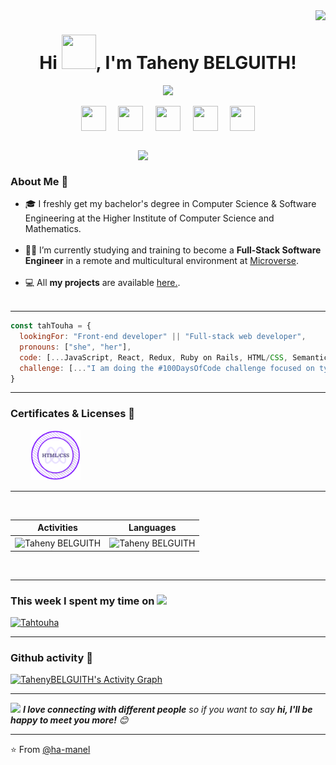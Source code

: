 <!-- Updating my readme for GitHub-->
<img align="right" src="https://visitor-badge.laobi.icu/badge?page_id=taheny">

<h1 align="center">Hi <img src="https://github.com/mitul3737/mitul3737/blob/main/Wave.gif" height="55px" width="55px">, I'm Taheny BELGUITH!</h1>

<!-- Typing SVG by DenverCoder1 - https://github.com/DenverCoder1/readme-typing-svg -->

<p align="center">
<!--   <a href="https://github.com/DenverCoder1/readme-typing-svg"> -->
    <img src="https://readme-typing-svg.herokuapp.com?color=E22FE4&width=380&height=45&lines=Software+developer+from+Tunisia;Open-Source+Enthusiast;Learning+In+Public;Empowering+Others;Nice+To+Meet+You+...&center=true"></a>
</p>
<!-- Social icons section -->
<p align="center">
<a  href="https://twitter.com/BelguithTaheny"  target="_blank">
<img  align="center"  src="https://img.icons8.com/doodle/2x/twitter.png" height="40"  width="40"  /></a>
&#8287;&#8287;&#8287;
<a  href="https://www.linkedin.com/in/belguith-taheny-47b93a162/"  target="_blank">
<img  align="center"  src="https://img.icons8.com/doodle/2x/linkedin.png" height="40"  width="40"  /></a>
&#8287;&#8287;&#8287;
<a href="mailto:taheny.belguith@gmail.com" target="_blank">
<img  align="center"  src="https://img.icons8.com/doodle/2x/gmail.png"  height="40"  width="40"  /></a> 
&#8287;&#8287;&#8287;
<a  href="https://www.facebook.com/taheni.belguith.71/"  target="_blank">
<img  align="center"  src="https://img.icons8.com/doodle/2x/facebook.png" height="40"  width="40"  /></a>
&#8287;&#8287;&#8287;
<a href="https://www.instagram.com/belguith_tahenyy/" target="_blank">
<img  align="center"  src="https://img.icons8.com/doodle/2x/instagram.png"  height="40"  width="40"  /></a>
</p>

<br/>
<img align='right' src="https://media.giphy.com/media/ieyl9zmCjO4b4t6qoY/giphy.gif" width="300"><br>



### About Me 🚀 <br>

- 🎓 I freshly get my bachelor's degree in Computer Science & Software Engineering at the Higher Institute of Computer Science and Mathematics.</br><br>
-  👩‍💻 I’m currently studying and training to become a **Full-Stack Software Engineer** in a remote and multicultural environment at 
[Microverse](https://www.microverse.org/). <br></br>
- 💻 All **my projects** are available [here.](https://github.com/TahenyBELGUITH?tab=repositories).<br><br>

---




```javascript
const tahTouha = {
  lookingFor: "Front-end developer" || "Full-stack web developer",
  pronouns: ["she", "her"],
  code: [...JavaScript, React, Redux, Ruby on Rails, HTML/CSS, Semantic UI, Bootstrap],
  challenge: [..."I am doing the #100DaysOfCode challenge focused on typescript"]
}
```

---

### Certificates & Licenses 🥇
<p align="left">
  &nbsp; &nbsp; &nbsp; &nbsp; <a href="https://www.credential.net/d69c5dbd-65da-4d7f-aac6-61f8c7d0eeb9#gs.y6n1wo" target="blank"><img src="./images/html-css-badge.png" width="80"></a> 
</p>

---

<p align="center">&nbsp;
 
| Activities |   Languages |
| ---------- | ----------- |
 | <img align="center" src="https://github-readme-stats-eight-theta.vercel.app/api?username=TahenyBELGUITH&show_icons=true&theme=radical" alt="Taheny BELGUITH" width="500" /> | <img align="center" src="https://github-readme-stats.vercel.app/api/top-langs/?username=TahenyBELGUITH&show_icons=true&theme=radical&layout=compact" alt="Taheny BELGUITH" width="410"/>|
</p><br>

---

### This week I spent my time on  <img src="https://media.giphy.com/media/SvQzkTQb3ZwKcj1QTO/giphy.gif" width="40">

[![Tahtouha](https://github-readme-stats.vercel.app/api/wakatime?username=taheny&theme=radical)](https://github.com/anuraghazra/github-readme-stats)


---

### Github activity 🚀

<!-- https://github.com/ashutosh00710/github-readme-activity-graph -->
<a href="https://github.com/ashutosh00710/github-readme-activity-graph"><img alt="TahenyBELGUITH's Activity Graph" src="https://denvercoder1-activity-graph.herokuapp.com/graph/?username=TahenyBELGUITH&bg_color=1F222E&color=F8D866&line=F85D7F&point=FFFFFF&hide_border=true" /></a>


---

<img src="https://media.giphy.com/media/LnQjpWaON8nhr21vNW/giphy.gif" width="60"> <em><b>I love connecting with different people</b> so if you want to say <b>hi, I'll be happy to meet you more!</b> 😊 </em>

---
⭐️ From [@ha-manel](https://github.com/ha-manel)
